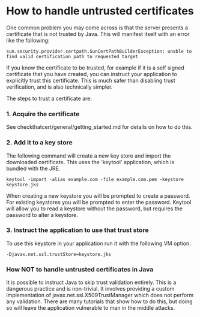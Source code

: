 # How to handle untrusted certificates
One common problem you may come across is that the server presents a certificate that is not trusted by Java.
This will manifest itself with an error like the following:
```
sun.security.provider.certpath.SunCertPathBuilderException: unable to find valid certification path to requested target
```


If you know the certificate to be trusted, for example if it is a self signed certificate that you have created,
you can instruct your application to explicitly trust this certificate. This is much safer than disabling trust verification,
and is also technically simpler.

The steps to trust a certificate are:

### 1. Acquire the certificate
See checkthatcert/general/getting_started.md for details on how to do this.

### 2. Add it to a key store
The following command will create a new key store and import the downloaded certificate.
This uses the 'keytool' application, which is bundled with the JRE.
```
keytool -import -alias example.com -file example.com.pem -keystore keystore.jks
```
When creating a new keystore you will be prompted to create a password.
For existing keystores you will be prompted to enter the password.
Keytool will allow you to read a keystore without the password, but requires the password to alter a keystore.

### 3. Instruct the application to use that trust store
To use this keystore in your application run it with the following VM option:
```
-Djavax.net.ssl.trustStore=keystore.jks
```

### How NOT to handle untrusted certificates in Java
It is possible to instruct Java to skip trust validation entirely. This is a dangerous practice and is non-trivial.
It involves providing a custom implementation of javax.net.ssl.X509TrustManager which does not perform any validation.
There are many tutorials that show how to do this, but doing so will leave the application vulnerable to man in the
middle attacks.
